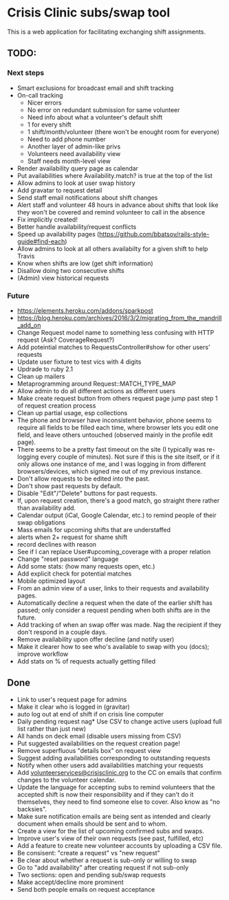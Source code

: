 # Crisis Clinic subs/swap tool

This is a web application for facilitating exchanging shift assignments.

## TODO:
### Next steps
* Smart exclusions for broadcast email and shift tracking
* On-call tracking
  * Nicer errors
  * No error on redundant submission for same volunteer
  * Need info about what a volunteer's default shift
  * 1 for every shift
  * 1 shift/month/volunteer (there won't be enought room for everyone)
  * Need to add phone number
  * Another layer of admin-like privs
  * Volunteers need availability view
  * Staff needs month-level view
* Render availability query page as calendar
* Put availabilities where Availability.match? is true at the top of the list
* Allow admins to look at user swap history
* Add gravatar to request detail
* Send staff email notifications about shift changes
* Alert staff and volunteer 48 hours in advance about shifts that look like they won't be covered and remind volunteer to call in the absence
* Fix implicitly created!
* Better handle availability/request conflicts
* Speed up availability pages (https://github.com/bbatsov/rails-style-guide#find-each)
* Allow admins to look at all others availabilty for a given shift to help Travis
* Know when shifts are low (get shift information)
* Disallow doing two consecutive shifts
* (Admin) view historical requests
### Future
* https://elements.heroku.com/addons/sparkpost
* https://blog.heroku.com/archives/2016/3/2/migrating_from_the_mandrill_add_on
* Change Request model name to something less confusing with HTTP request (Ask? CoverageRequest?)
* Add poteintial matches to RequestsController#show for other users' requests
* Update user fixture to test vics with 4 digits
* Updrade to ruby 2.1
* Clean up mailers
* Metaprogramming around Request::MATCH_TYPE_MAP
* Allow admin to do all different actions as different users
* Make create request button from others request page jump past step 1 of request creation process
* Clean up partial usage, esp collections
* The phone and browser have inconsistent behavior, phone seems to require all fields to be filled each time, where browser lets you edit one field, and leave others untouched (observed mainly in the profile edit page).
* There seems to be a pretty fast timeout on the site (I typically was re-logging every couple of minutes).  Not sure if this is the site itself, or if it only allows one instance of me, and I was logging in from different browsers/devices, which signed me out of my previous instance.
* Don't allow requests to be edited into the past.
* Don't show past requests by default.
* Disable "Edit"/"Delete" buttons for past requests.
* If, upon request creation, there's a good match, go straight there rather than availability add.
* Calendar output (iCal, Google Calendar, etc.) to remind people of their swap obligations
* Mass emails for upcoming shifts that are understaffed
* alerts when 2+ request for shame shift
* record declines with reason
* See if I can replace User#upcoming_coverage with a proper relation
* Change "reset password" language
* Add some stats: (how many requests open, etc.)
* Add explicit check for potential matches
* Mobile optimized layout
* From an admin view of a user, links to their requests and availability pages.
* Automatically decline a request when the date of the earlier shift has passed; only consider a request pending when both shifts are in the future.
* Add tracking of when an swap offer was made. Nag the recipient if they don't respond in a couple days.
* Remove availability upon offer decline (and notify user)
* Make it clearer how to see who's available to swap with you (docs); improve workflow
* Add stats on % of requests actually getting filled

## Done
* Link to user's request page for admins
* Make it clear who is logged in (gravitar)
* auto log out at end of shift if on crisis line computer
* Daily pending request nag* Use CSV to change active users (upload full list rather than just new)
* All hands on deck email (disable users missing from CSV)
* Put suggested availabilities on the request creation page!
* Remove superfluous "details box" on request view
* Suggest adding availabilities corresponding to outstanding requests
* Notify when other users add availabilities matching your requests
* Add volunteerservices@crisisclinic.org to the CC on emails that confirm changes to the volunteer calendar.
* Update the language for accepting subs to remind volunteers that the accepted shift is now their responsibility and if they can't do it themselves, they need to find someone else to cover. Also know as "no backsies".
* Make sure notification emails are being sent as intended and clearly document when emails should be sent and to whom.
* Create a view for the list of upcoming confirmed subs and swaps.
* Improve user's view of their own requests (see past, fulfilled, etc)
* Add a feature to create new volunteer accounts by uploading a CSV file.
* Be consisent: "create a request" vs "new request"
* Be clear about whether a request is sub-only or willing to swap
* Go to "add availability" after creating request if not sub-only
* Two sections: open and pending sub/swap requests
* Make accept/decline more prominent
* Send both people emails on request acceptance
